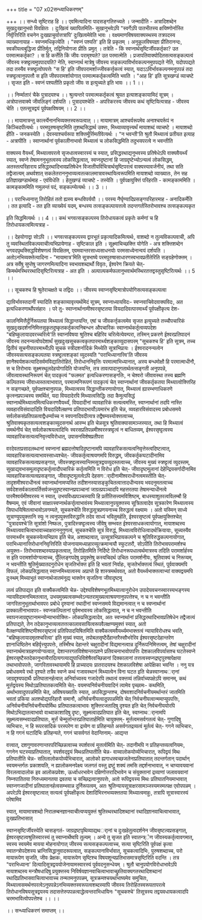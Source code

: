 +++
title = "07 x02सन्ध्याधिकरणम्"

+++
।। सन्ध्ये सृष्टिराह हि ।। एवमित्यादिना पादसङ्गतिरुच्यते । जन्मादीति - अत्रादिशब्देन सुखदुःखानुभवो विवक्षितः । दुःखित्वं ख्यापितमिति- सुखानुभवेऽपि "स्वर्गेऽपि पातभीतस्य क्षयिष्णोर्नास्ति निर्वृत्तिरिति वचनेन दुःखप्राचुर्यात्तत्रापि' दुःखित्वमेवेति भावः । वक्ष्यमाणविषयवाक्यस्थस्य तत्रपदस्य व्याख्यानायाह - स्वप्नमधिकृत्येति । "स्वप्नं पश्यति' इति हि प्रकृतम् । अनुकूलविषयज्ञा प्रीतिरानन्दः, स्वकीयत्वबुद्धिजा प्रीतिर्मुत्, तद्विनियोगजा प्रीतिः प्रमुत् । तत्रेति - किं स्वप्नार्थसृष्टिर्जीवकर्तृका? उत परमात्मकर्तृका? । स हि कर्त्तेति किं जीवः परामृश्यते? उत परमात्मेति । प्रजापतिवाक्योदितसत्यसङ्कल्पत्वं जीवस्य स्त्रष्ट्टत्वमुपपादयति? नेति, स्वाप्नार्थ मात्रेषु जीवस्य सङ्कल्पाविर्भावकल्पनमुपपद्यते नेति, यदोपपद्यते तदा तस्यैव स्त्रष्ट्टत्वोपपत्तेः "स हि' इति जीवपरामर्शाज्जीवकर्त्तृकत्वं स्यात्, यदाऽऽविर्भावकल्पनमनुपपन्नं तदा स्त्रष्ट्टत्वानुपपत्तौ स इति जीवपरामर्शायोगात् परमात्मकर्तृकत्वमिति भवति । "आह हि' इति सूत्रखण्डं व्याचष्टे । सृजत इति - स्वप्नं पश्यतीति प्रकृतो जीवः स इत्युच्यते इति भावः ।। 1 ।।

।। निर्म्मातारं चैके पुत्रादयश्च ।। श्रुत्यन्तरे परमात्मकर्तृकत्वं श्रूयत इत्याशङ्कायामिदं सूत्रम् । अत्रोपात्तवाक्ये जीवलिङ्गं दर्शयति । पुत्रादयश्चेति - अपरिकरस्य जीवस्य कथं सृष्टियित्यत्राह - जीवस्य चेति । एतत्सूत्रद्वयं पूर्वपक्षविषयम् ।। 2 ।।

।। मायामात्रन्तु कार्त्स्येनानभिव्यक्त्तस्वरूपत्वात् ।। मायामात्रम् आश्चर्यरूपमेव अनाश्चयर्रूपं न किञ्चिदपीत्यर्थः । परमपुरुषसृष्टमिति तुशब्दसिद्धार्थ उक्त्तः, मिथ्याव्यावृत्त्यर्थं मायाशब्दं व्याचष्टे । मायाशब्दो हीति - जनकस्येति । देवस्याश्चर्यरूपा शक्त्तिर्मूर्त्तिमतीवेत्यर्थः । "न भवन्ती'ति श्रुतौ मिथ्यात्वं प्रतीयत इत्याह - अत्रापीति । स्वाप्नार्थानां पूर्वकालीनाभावो मिथ्यात्वं च लोकसिद्धमिति तदुभयपरत्वे न भवन्तीति

वाक्यस्य वैयर्थ्यं, मिथ्यात्वपरत्वे सृजधात्वस्वारस्यं च स्यात्, प्रसिद्धरथाद्यनुभवस्य प्रतिषेधेऽपि वाक्यवैयर्थ्यं स्यात्, स्वप्ने तेषामननुभूतत्वस्य लोकसिद्धत्वात्, स्वप्नदृष्टानां हि जाग्रद्दृष्टेभ्योऽन्यत्वं लोकसिद्धम्, अतस्तत्परिहाराय प्रसिद्धरथादिभावप्रतिषेधेन विजातीयविचित्रार्थसृष्टिपरत्वं वाक्यस्यावर्जनीयं, तथा सति तद्वैजात्यम् अथर्वशात् सकलेतराननुभाव्यत्वतत्कालमात्रावस्थायित्वरूपमिति मायाशब्दो व्याख्यातः, तेन सह प्रतिज्ञाखण्डार्थमाह - एवंविधेति । हेतुखण्डं व्याचष्टे - तस्येति । पुर्वपक्षयुक्त्तिं परिहरति - कामङ्काममिति । कामङ्काममिति णमुलन्तं पदं, सङ्कल्प्येत्यर्थः ।। 3 ।।

।। पराभिध्यनात्तु तिरोहितं ततो ह्यस्य बन्धविपर्ययौ ।। परस्य नैर्घृण्यादिप्रसङ्गपरिहारमाह - अनादिकर्मेति । तत इत्यादि - तत इति व्याख्येयं यदम्, बन्धस्य तत्सङ्कल्पायत्तत्वे तदन्तगर्तस्तिरोभावश्च तत्सङ्कल्पकृत

इति सिद्धमित्यर्थः ।। 4 ।। कथं भगवत्सङ्कल्पस्य तिरोधायकत्वं प्रकृतेः कर्मणां च हि तिरोधायकत्वमित्यत्राह -

।। देहयोगाद्वा सोऽपि ।। भगवत्सङ्कल्पस्य द्वारभूतं प्रकृत्यादिकमित्यर्थः, वाशब्दो न तुल्यविकल्पवाची, अपि तु व्यवस्थितविकल्पवाचीत्यभिप्रायेणाह - सृष्टिकाल इति । सूक्ष्माचिच्छक्त्ति योगेति - अत्र शक्त्तिशब्देन भगवदपृथक्सिद्धविशेषणत्वं विवक्षितम्, एवमवान्तरसाध्यसाधनयोः परमसाध्येनान्वयं दर्शयति । अतोऽनभिव्यक्त्तेत्यादिना - "मायामात्र'मिति सूत्रभाष्ये परमपुरुषासाधारणस्वभावप्रतीतेरिति सङ्ग्रहेणोक्त्तम् । अत्र सर्वेषु सुप्तेषु जागरणमित्यादिना स्वभावशब्दार्थो विवृतः, ईश्वरेण क्रियते चेत्- किमर्थमस्थिररथादिसृष्टिरित्यत्राह - अत इति । अल्पाल्पकर्मफलानुभवार्थमस्थिरतत्तद्वस्तुसृष्टिरित्यर्थः ।। 5 ।।

।। सूचकश्च हि श्रुतेराचक्षते च तद्विदः ।। जीवस्य स्वाप्नसृष्टिमात्रोपयोगिसत्यसङ्कल्पत्वा

द्याविर्भावस्तदानीं स्यादिति शङ्काव्यावृत्त्यर्थमिदं सूत्रम्, स्वप्नाध्यायविदः- स्वप्नवाचिवेदवाक्यविदः, अत इत्यधिकरणार्थोपसंहारः । परे तु- स्वाप्नार्थानामीश्वरसृष्टतया वियदादिवत्पारमार्थ्यं पूर्वपक्षीकृत्य देश-

कालनिमित्तैर्दुर्निरूपतया मिथ्यात्वं सिद्धान्तयन्ति, एषां च जीवकर्त्तृकत्वमेव सृजत इत्युच्यते तच्चौपचारिकं सुखदुःखदर्शननिमित्तसुकृतदुष्कृतकर्तृकत्वनिबन्धन औपचारिकः स्वाप्नार्थकर्तृत्वव्यपदेशः "बहिष्कुलायादवरच्चरित्वे'ति स्वाप्नविषया श्रुतिश्च बहिरिव चरित्वेत्येवम्परा, तस्मिन् प्रकरणे ईश्वरप्रतिपादनं जीवस्य तदनन्यत्वोपदेशार्थं सुखदुःखसूचकत्वकृतपारमार्थ्यशङ्काव्युदासपरम् "सूचकश्च हि' इति सूत्रम्, तच्च द्वितीयं सूचनीयपारमार्थ्येऽपि सूचकं स्त्रीदशर्नादिकं मिथ्येति सूत्राभिप्रायः । ईश्वरादनन्यत्वेन जीवस्यसत्यसङ्कल्पतया स्त्रष्ट्टत्वशङ्कां व्युदस्यति "पराभिध्यानात्त्वि'ति जीवस्य ज्ञानैश्वर्यशकत्यादिसर्वमविद्यातिरोहितं, तिरोधाननिवृत्तिः परमात्माभिध्यानात्, अस्य बन्धमोक्षौ हि परमात्माधीनौ, स च तिरोभावः सूक्ष्मस्थूलदेहयोगादिति योजयन्ति, तत्र तावत्पादानुगतार्थतत्सङ्गती अनुपपन्ने, जीवत्वावस्थानिरूपणं चेत् पादकृत्यं "फलमत' इत्यधिकरणासङ्गतिः, न चेश्वरो जीवावस्था तस्य ब्रह्मणि कल्पितस्य जीवाध्यस्तत्वाभावात्, परमात्मनिरूपणं पादकृत्यं चेत् स्वाप्नार्थानां जीवकर्तृकतया मिथ्यात्वोक्त्तिरिह न सङ्गच्छते, पूर्वपक्षश्चानुपपन्नः, मिथ्यात्वस्य सिद्धान्तीकरणायोगात्, मिथ्यात्वं ह्यारम्भणाधिकरणे कृत्स्नप्रपञ्चस्य समर्थितं, यदा वियदादेरपि मिथ्यात्वसिद्धिः तदा कैमुत्यसिद्धं स्वाप्नार्थमिथ्यात्वमित्यधिकरणवैयर्थ्यं, वियदादीनां व्यावहारिकं सत्यत्वमस्ति, स्वाप्नार्थानां तदपि नास्ति व्यवहारविसंवादादिति वियदादिवैलक्षण्य प्रतिपादभार्योऽयमारंभ इति चेन्न, व्यवहारविसंवादस्य प्रबोधसमये सर्वलोकसंप्रतिपन्नत्वाद्वैधर्म्याच्च न स्वपनादिवदीत्यत्र तद्वैषम्यस्योक्त्तत्वाच्च, श्रुतिवाक्यकृतसत्यत्वशङ्काव्युदसनार्थ आरम्भ इति चेन्नसूत्र श्रुतिवाक्यासामञ्जस्यात्, तथा हि मिथ्यात्वं समर्थनीयं चेत् सर्वलोकाश्रयत्वादिभिः स्वरसप्रतिपन्नमीश्वरस्त्रष्ट्टत्वं न बाधितव्यम्, ईश्वरसृष्ट्टत्वस्य व्यावहारिकसत्यत्वनिवृत्त्यविरोधात्, उपासनविशेषप्रतीपरा

वरदेवताप्रसादलब्धानां स्वप्नानां ब्रह्मदत्तोषादिदृष्टानामपि व्यावहारिकसत्यत्वनिवृत्तेस्त्वदिष्टत्वात्, व्यावहारिकसत्यत्वाभावस्साध्यश्चेत्- जीवकर्तृत्वाश्रयणमपि विरुद्धम्, जीवकर्तृकघटादीनामिव व्यावहारिकसत्यत्वप्रसङ्गात्, जीवस्त्रष्ट्टत्वस्यान्तिमसूत्रद्वयव्युदस्तत्वाच्च, जीवस्य मुख्यं स्त्रष्ट्टत्वं व्युदस्तम्, सुखाद्यवभासमूलादृष्टकर्तृत्वादौपचारिकं कर्तृत्वमिति न विरोध इति चेत्- जीवादृष्टमूलानां देहेन्द्रियसर्गादीनामिव व्यावहारिकसत्यत्वप्रसङ्गात्, जीवादृष्टमूलत्वेऽपि देहसगर्ादीनामीश्वराधीनत्वमस्तीति चेत्- तादृशमीश्वराधीनत्वं स्वाप्नार्थानामप्यस्ति तदीशनस्यासङ्कुचितत्वात्तादधीन्यस्य भवदनुमतत्वाच्च सर्वदेशसर्वकालावर्तिसर्वजन्तुदृष्टस्वाप्नप्रपञ्चानां जाग्रत्प्रपञ्चादपि महत्तरतया तेषामन्याधीनत्वे पारमैश्वर्यमीश्वरस्य न स्यात्, उभयविधप्रपञ्चस्यापि हि प्रतीतिसत्त्वमविशिष्टम्, बाधस्याशुतरत्वविलम्बौ हि वैषम्यम्, एवं जीवानां साक्षात्स्वप्नार्थकर्त्तृत्वाभावंस्य मिथ्यात्वानुपयुक्त्तस्य सूत्रितत्वादेव सूत्रकारेण मिथ्यात्वस्य सिपाधयिषितत्वाभावोऽवगम्यते, सूचकश्चेति विरुद्धसूत्रप्रणयनाच्च विरुद्धत्वं वक्ष्यामः । अतो यस्मिन् साध्ये सूत्राण्युपयुक्त्तानि स्युः न त्वनुपयुक्त्तविरुद्धानि तदेव साध्यं भवितुमर्हति, ईश्वरसृष्टत्वं पूर्वपक्षयुक्त्तिश्चेत् "पुत्रादयश्चे'ति सूत्रांशो निष्फलः, पुत्रादिस्त्रष्ट्टत्वस्य जीवेषु सम्भवत ईश्वरसाधकत्वायोगात्, मायाशब्दस्य मिथ्यात्ववाचित्वाभावाच्चाक्षराननुगुणत्वं, सूचकश्चेति सूत्रं विरुद्धं, मिथ्यात्वविरोधित्वादर्थक्रियायाः, सूच्यस्यैव पारमार्थ्यंन सूचकस्येत्यभिप्राय इति चेन्न, अशाब्दत्वात्, उत्सूत्राभिप्रायकल्पने च श्रुतिविरुद्धकल्पनायोगात्, पराभिध्यानात्तिरोधाननिवृत्तिरिति योजनायामध्याहारव्युत्क्रमान्वयौ स्फुटतरौ, सोऽपीति तिरोभावपरामर्शश्च अयुक्त्तः- तिरोभावशब्दस्याप्रकृतत्वात्, तिरोहितमिति निर्दिष्टे तिरोधानरूपधात्वर्थमात्रस्य तदिति परामर्शार्हस्य स इति परामर्शायोग्यत्वाच्च, पुँल्लिङ्गपदेषु प्रयुक्त्तेषु कस्यचिदर्थ उचितः परामर्शनीयः, श्रुतिवाक्यं च निरूप्यम्, न भवन्तीति श्रुतिर्मुख्यातदनुरोधेन सृजतिर्भाक्त्त इति हि भवतां निर्वाहः, सृजतेर्भाक्त्तत्वं स्थितं, पूर्ववाक्यमपि विफलं, लोकप्रसिद्धत्वात् स्वाप्नमिथ्यात्वस्य अप्राप्ते हि शास्त्रमर्थववत्, अतो वैयर्थ्यभाक्त्तत्वाभ्यां वाक्यद्वयमपि दुःस्थम् मिथ्याभूतं स्वाप्नार्थजातमंनूद्य भाक्त्तेन सृजतिना जीवादृष्टमू

लत्वं प्रतिपाद्यत इति वाक्यैकत्वमिति चेन्न- उद्देश्यविशेषणभूतमिथ्यात्वानुरोधेन उपादेयवचनस्वारस्यभङ्गस्य न्यायविदामनभिमतत्वात्, उभयमुख्यत्वसम्भवेऽन्यतरामुख्यत्वाश्रयणानुपपत्तेश्च, न च न भवन्तीति जागरितानुभूतार्थाभावपरः प्रबोधे दृश्यानां रथादीनां स्वप्नसमये विद्यमानत्वात् न च स्वप्नार्थानां प्राक्कालीनाभावपरः- स्वप्नकल्पितानां पूर्वमभावस्य लोकसिद्धत्वात्, न च न भवन्तीति स्वापनजाग्रद्दृष्टानामन्योन्याभावोक्त्तिः- लोकप्रसिद्धत्वादेव, अतः स्वप्नार्थानां प्रसिद्धरथादिभावप्रतिषेधेन तद्वैजात्यं प्रतिपाद्यते, तेन तदेकानुभाव्यत्वतत्तत्कालावसायित्वरूपवैलक्षण्यमुक्त्तं स्यात्, अतो वैलक्षण्यविशिष्टमीश्वरसृष्टत्वं प्रतिपिपादयिषितमिति वाक्यैकत्वमवैयर्थ्यमभाक्त्तत्वं न्यायाविरोधश्च भवति, "बहिष्कुलायादमृतश्चरित्वा' इति मुख्यं स्यात्, तपोबलसृष्टैर्देहान्तरैस्सौभरेरिव ईश्वरसृष्टदेहान्तरेण ज्ञानाधिष्ठितेन बहिर्वृत्त्युपपत्तेः, तस्मिँश्च देहान्तरे चक्षुरादीनां विद्यमानत्वान्न दुर्निरूपनिमित्तत्वम्, तेषां चक्षुरादीनां स्वाप्नार्थमात्रग्रहणयोग्यत्वात्, देशान्तरगतविशेषान्तरप्रश्ने प्रतिवचनाभावोपपत्तिः देशकालविपर्यासश्च घटतेस्वप्ने ईश्वरसृष्टैस्तदेकानुभाव्यैरादित्यगत्याद्युपाधिविशेषैरवच्छिन्नानां दिक्कालानां तत्तत्वस्वप्नद्रष्टृपुरुषापेक्षया तथाभावोपपत्तेः, जागरितावस्थायामपि हि प्राच्यादयः प्रातरादयश्च देशकालविशेषा आपेक्षिका भवन्ति । ननु यत्र प्रबोधसमये रथो दृश्यते तत्रैव स्वप्ने कथं गजावस्थानं मिथ्यात्वेन विना घटत इति चेन्नस्वाप्नाथर्ानां जाग्रद्दृश्यपदार्थैः प्रतिघातानर्हत्वात् अनिर्वाच्यस्य गजादेरपि तथात्वं वक्त्तव्यं तन्निर्वाच्यपक्षेऽपि समानम्, कथं मूर्त्तद्वयस्य मिथोऽप्रतिघातकत्वमिति चेत्- वयमप्यनिर्वचनीयवादिनं त्वामेव पृच्छामः- कथमिति, अर्थाभावादुपपन्नमिति चेत्, अविषयख्यातिः स्यात्, अपसिद्धान्तश्च, दोषवशादनिर्वचनीयमर्थान्तरं जातमिति भवतां प्रकिया अतश्चोद्यपरिहारौ समानौ, अनिर्वचनीयत्वादुपपन्नमिति चेत् निर्वचनीयत्वान्ममाप्युपपत्तिः, अनिर्वचनीयनिर्वचनीययोर्मिथः प्रतिघातकत्वाभावः शुक्त्तिरजतादिषु दृश्यत इति चेत् निर्वचनीययोरपि मिथोऽभिद्यातत्वाभावो वाथ्वाकाशादिषु दृष्टः, सूक्ष्मत्वादप्रतिघात इति चेत्, स्वाप्नाथर्ानामपि सूक्ष्मत्वसम्भवादप्रतिघातः, मूर्त्तं चेन्मूर्त्तान्तरप्रतिघातार्हमिति चायुक्त्तम्- मूर्त्तत्वमसर्वगतत्वं चेत्- गुणादिषु व्यभिचारः, न हि रूपरसादिकं परस्परेण वा द्रव्येण वा प्रतिहन्यते असर्वगतद्रव्यत्वं मूर्तत्वं चेत्- गगने व्यभिचारः, न हि गगनं घटादिभिः प्रतिहन्यते, गगनं चासर्वगतं वेदान्तिनाम्- आद्यन्त

वत्त्वात्, दशगुणावरणान्तरपरिच्छिन्नत्वाच्च स्पर्शवत्त्वं मूत्तर्त्वमिति चेत्- तदानीमपि न प्रतिहन्तव्यत्वनियमः, गगनेन घटस्याप्रतिघातात्, स्पर्शवद्द्वयं मिथःप्रतिघातीति चेन्न- वाय्वालोकयोर्व्यभिचारात्, रूपिद्वयं मिथः प्रतिघातीति चेन्न- सलिलालोकयोर्व्यभिचारात्, आलोको ह्यगाधस्वच्छजलेनाप्रतिघातात् तदन्तर्गतान् पदार्थान् स्वयमन्तर्गतः प्रकाशयति, न ह्यालोकमनपेक्ष्य जलगतं वस्तु द्रष्टुं शक्यं तमसि तद्दर्शनाभावात्, न चाप्यावयवानां विरलत्वादालोक इव आलोकप्रवेशः, ऊर्ध्वाधरभावेन दक्षिणोत्तरादिभावेन च संयुक्त्तानां द्रव्याणां जलावयवानां निम्नपातितया निरुध्यमानतया द्रवतया च सच्छिद्रत्वानुपपत्तेः, अतो रूपिद्वयस्य मिथः प्रतिघातनियमाभावात् स्वाप्नगजादीनां प्रतिघातानर्हत्वसम्भवान्न दुर्निरूपत्वम्, अतः श्रुतिन्यायसूत्राक्षरसामञ्जस्यमस्मत्पक्ष एवोपपन्नम् । अपरेऽपि ईश्वरसृष्टत्वात् सत्यत्वं पूर्वपक्षीकृत्य देशादिभिरनभव्यक्त्ततया मिथ्यात्वमाहुः, तत्रापि सूत्रास्वारस्यं परेषामिव

स्यात्, मायामात्रशब्दो निरालम्बनज्ञानवाचीत्यप्ययुक्त्तं श्रुतिस्थरथादिशब्दानां रथादिज्ञानवाचित्वाभावात्, दुःखप्रतिभासात्

स्वाप्नसृष्टिर्जीवस्येति चासङ्गतं- जाग्रद्रष्टपृथिव्याद्यथर्ानां च दुःखहेतुत्वदर्शनेन जीवसृष्टत्वप्रसङ्गात्, ईश्वरसृष्टत्वश्रुतिस्वारस्यं तु स्वाप्नार्थेष्वपि तुल्यम् । अन्ये तु सृजत इति स्वातन्त्र्ेण जीवस्यकर्तृत्वावगमात्, स्वस्य स्वयमेव मायया मोहनायोगात् जीवस्य सत्यसङ्कल्पत्वाच्च, सत्या सृष्टिरिति पूर्वपक्षं कृत्वा स्वातन्त्रोपदेशस्य भ्रान्तिसिद्धानुवादरूपत्वात्, सङ्कल्पानाविर्भावात्, सूचकत्वादिभिः, पुरुषशब्दाच्च, परो मायारूपेण सृजति, जीवः प्रेक्षकः, मायारूपेण सृष्टिश्च विषयशून्यप्रतिभासमात्रसृष्टिरिति वदन्ति । तत्र "पराभिध्याना' दित्यादिसूत्रद्वययोजेनायामस्वारस्यं पूर्ववदनुसन्धेयम् । श्रुतौ चानुपयोगविरोधाभावेऽपि मायाशब्दस्य मन्त्रौषधादिषु प्रयुक्त्तस्य निविर्षयज्ञानवाचित्वाभावाच्छ्रुतिवाक्यगतरथादिशब्दानां रथादिप्रतिभासवाचित्वाभावाच्च तन्मतमनुपपन्नम्, सूत्रक्रमश्चयथाभाष्यमेव समुचितः, मिथ्यात्वसमर्थनपरत्वेऽनुपपन्नेऽनभिव्यक्त्तस्वरूपत्वशब्दस्यापि जीवस्य तिरोहितस्वरूपतापरत्वे तिरोधानविषयसूत्रद्वयस्य तदासत्तेरुपपन्नत्वाद्धेत्वन्तराभिधायिनः "सूचकश्चे' तिसूत्रस्य तद्वयवधायकत्वादपि चरमभावित्वोपपत्तेश्च ।। ।।

।। सन्ध्याधिकरणं समाप्तम् ।।

